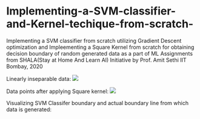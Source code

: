 # Implementing-a-SVM-classifier-and-Kernel-techique-from-scratch-
Implementing a SVM classifier from scratch utilizing Gradient Descent optimization and Impleementing a Square Kernel from scratch  for obtaining decision boundary of random generated data as a part of ML Assignments from SHALA(Stay at Home And Learn AI) Initiative by Prof. Amit Sethi IIT Bombay, 2020


Linearly inseparable data:
<img src="https://github.com/naureen20/Implementinga-a-Gaussian-Bayes-Classifier-from-scratch/blob/master/Screenshot%20(81).png">


Data points after applying Square kernel:
<img src="https://github.com/naureen20/Implementinga-a-Gaussian-Bayes-Classifier-from-scratch/blob/master/Screenshot%20(81).png">

Visualizing SVM Classifer boundary and actual boundary line from which data is generated:

